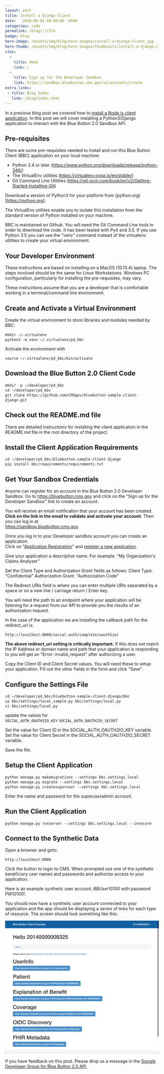 ```yaml
---
layout: post
title: Install a Django Client
date:   2018-06-01 09:00:00 -0500
categories: code
permalink: /blog/:title
badge: blog
hero-image: /assets/img/blog/hero-images/install-a-django-client.jpg
hero-thumb: /assets/img/blog/hero-images/thumbnails/install-a-django-client.jpg
ctas:
  -
    title: Home
    link: /
  -
    title: Sign up for the Developer Sandbox
    link: https://sandbox.bluebutton.cms.gov/v1/accounts/create
extra_links:
 - title: Blog Index
   link: /blog/index.html
---
```


In a previous blog post we covered how to
[install a Node.js client application](https://bluebutton.cms.gov/blog/Installing-a-Nodejs-client-application.html).
In this post we will cover installing a Python3/Django application to interact with the Blue Button 2.0 Sandbox API.

## Pre-requisites

There are some pre-requisites needed to install and run this Blue Button Client (BBC) application on your
local machine:

- Python 3.4 or later (https://www.python.org/downloads/release/python-348/)
- The VirtualEnv utilities (https://virtualenv.pypa.io/en/stable/)
- Git Command Line Utilities (https://git-scm.com/book/en/v2/Getting-Started-Installing-Git)

Download a version of Python3 for your platform from (python.org)[https://python.org].

The VirtualEnv utilities enable you to isolate this installation from the standard version of Python installed
on your machine.

BBC is maintained on Github. You will need the Git Command Line tools
in order to download the code. It has been tested with Py4 and 3.5. If you use Python 3.5 you can
use the "venv" command instead of the virtualenv utilities to create your virtual environment.

## Your Developer Environment

These instructions are based on installing on a MacOS (10.13.4) laptop. The steps involved should be the same
for Linux Workstations. Windows PC configuration, particularly for installing the pre-requisites, may vary.

These instructions assume that you are a developer that is comfortable working in a terminal/command line
environment.

## Create and Activate a Virtual Environment

Create the virtual environment to store libraries and modules needed by BBC:

    mkdir ~/.virtualenv
    python3 -m venv ~/.virtualenv/pd_bbc

Activate the environment with

    source ~/.virtualenv/pd_bbc/bin/activate

## Download the Blue Button 2.0 Client Code

    mkdir -p ~/developer/pd_bbc
    cd ~/developer/pd_bbc
    git clone https://github.com/CMSgov/bluebutton-sample-client-django.git

## Check out the README.md file

There are detailed instructions for installing the client application in the README.md file in the
root directory of the project.

## Install the Client Application Requirements

    cd ~/developer/pd_bbc/bluebutton-sample-client-django
    pip install bbc/requirements/requirements.txt

## Get Your Sandbox Credentials

Anyone can register for an account in the Blue Button 2.0 Developer Sandbox. Go to
<a href="https://bluebutton.cms.gov" target="_blank">https://bluebutton.cms.gov</a>
and click on the "Sign up for the Developer Sandbox" link to create an account.

You will receive an email notification that your account has been created.
**Click on the link in the email to validate and activate your account**.
Then you can log in at   
<a href="https://sandbox.bluebutton.cms.gov" target="_blank">https://sandbox.bluebutton.cms.gov</a>.

Once you log in to your Developer sandbox account you can create an application.  
Click on "[Application Registration](https://sandbox.bluebutton.cms.gov/v1/o/applications/)" and
[register a new application](https://sandbox.bluebutton.cms.gov/v1/o/applications/register/).

Give your application a descriptive name. For example:
"My Organization's Claims Analyzer"

Set the Client Type and Authorization Grant fields as follows:
Client Type: "Confidential"
Authorization Grant: "Authorization Code"

The Redirect URIs field is where you can enter multiple URIs separated by a space or on a new line /
carriage return / Enter key.

You will need the path to an endpoint where your application will be listening for a request
from our API to provide you the results of an authorization request.

In the case of the application we are installing the callback path for the redirect_uri is:

    http://localhost:8000/social-auth/complete/oauth2io/

**The above redirect_uri setting is critically important.** If this does not match the IP Address or
domain name and path that your application is responding to you will get an "Error: invalid_request" after
authorizing a user.

Copy the Client ID and Client Secret values. You will need these to setup your application.
Fill out the other fields in the form and click "Save".

## Configure the Settings File

    cd ~/developer/pd_bbc/bluebutton-sample-client-django/bbc
    cp bbc/settings/local_sample.py bbc/settings/local.py
    vi bbc/settings/local.py

update the values for     
    `SOCIAL_AUTH_OAUTH2IO_KEY`
    `SOCIAL_AUTH_OAUTH2IO_SECRET`

Set the value for Client ID in the SOCIAL_AUTH_OAUTH2IO_KEY variable.
Set the value for Client Secret in the SOCIAL_AUTH_OAUTH2IO_SECRET variable.

Save the file.

## Setup the Client Application

    python manage.py makemigrations --settings bbc.settings.local
    python manage.py migrate --settings bbc.settings.local
    python manage.py createsuperuser --settings bbc.settings.local

Enter the name and password for the superuse/admin account.

## Run the Client Application

    python manage.py runserver --settings bbc.settings.local --insecure

## Connect to the Synthetic Data

Open a browser and goto:

    http://localhost:8000

Click the button to login to CMS. When prompted use one of the synthetic beneficiary user names
and passwords and authorize access to your application.

Here is an example synthetic user account: *BBUser10100* with password *PW10100!*.

You should now have a synthetic user account connected to your application and the app
should be displaying a series of links for each type of resource. The screen should look
something like this:

![Sample Django Client App](/assets/img/blog/sample_django_client.png)

If you have feedback on this post. Please drop us a message in the
[Google Developer Group for Blue Button 2.0 API](https://groups.google.com/forum/#!forum/developer-group-for-cms-blue-button-api).
